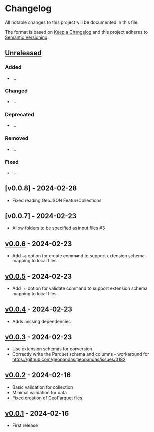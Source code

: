 # Changelog

All notable changes to this project will be documented in this file.

The format is based on [Keep a Changelog](http://keepachangelog.com/en/1.0.0/)
and this project adheres to [Semantic Versioning](http://semver.org/spec/v2.0.0.html).

## [Unreleased]

### Added

- ...

### Changed

- ...

### Deprecated

- ...

### Removed

- ...

### Fixed

- ...

## [v0.0.8] - 2024-02-28

- Fixed reading GeoJSON FeatureCollections

## [v0.0.7] - 2024-02-23

- Allow folders to be specified as input files [#3](https://github.com/fiboa/cli/issues/3)

## [v0.0.6] - 2024-02-23

- Add `-e` option for create command to support extension schema mapping to local files

## [v0.0.5] - 2024-02-23

- Add `-e` option for validate command to support extension schema mapping to local files

## [v0.0.4] - 2024-02-23

- Adds missing dependencies

## [v0.0.3] - 2024-02-23

- Use extension schemas for conversion
- Correctly write the Parquet schema and columns - workaround for <https://github.com/geopandas/geopandas/issues/3182>

## [v0.0.2] - 2024-02-16

- Basic validation for collection
- Minimal validation for data
- Fixed creation of GeoParquet files

## [v0.0.1] - 2024-02-16

- First release

[Unreleased]: <https://github.com/radiantearth/stac-spec/compare/v0.0.6...main>
[v0.0.6]: <https://github.com/radiantearth/stac-spec/compare/v0.0.5...v0.0.6>
[v0.0.5]: <https://github.com/radiantearth/stac-spec/compare/v0.0.4...v0.0.5>
[v0.0.4]: <https://github.com/radiantearth/stac-spec/compare/v0.0.3...v0.0.4>
[v0.0.3]: <https://github.com/radiantearth/stac-spec/compare/v0.0.2...v0.0.3>
[v0.0.2]: <https://github.com/radiantearth/stac-spec/compare/v0.0.1...v0.0.2>
[v0.0.1]: <https://github.com/radiantearth/stac-spec/tree/v0.0.1>
